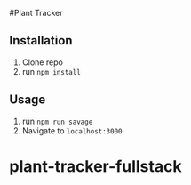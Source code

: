 #Plant Tracker

## Installation

1. Clone repo
2. run `npm install`

## Usage

1. run `npm run savage`
2. Navigate to `localhost:3000`
# plant-tracker-fullstack
